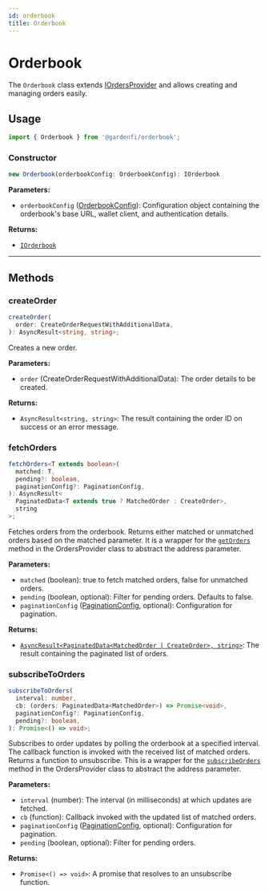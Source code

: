 ```yaml
---
id: orderbook
title: Orderbook
---
```


# Orderbook

The `Orderbook` class extends [IOrdersProvider](../types/IOrderbook.md) and allows creating and managing orders easily.

## Usage

```ts
import { Orderbook } from '@gardenfi/orderbook';
```

### Constructor

```ts
new Orderbook(orderbookConfig: OrderbookConfig): IOrderbook
```

**Parameters:**

- `orderbookConfig` ([OrderbookConfig](../types/OrderbookConfig.md)): Configuration object containing the orderbook's base URL, wallet client, and authentication details.

**Returns:**

- [`IOrderbook`](../Interfaces.md#iorderbook)

---

## Methods

### createOrder

```ts
createOrder(
  order: CreateOrderRequestWithAdditionalData,
): AsyncResult<string, string>;
```

Creates a new order.

**Parameters:**

- `order` (CreateOrderRequestWithAdditionalData): The order details to be created.

**Returns:**

- `AsyncResult<string, string>`: The result containing the order ID on success or an error message.

### fetchOrders

```ts
fetchOrders<T extends boolean>(
  matched: T,
  pending?: boolean,
  paginationConfig?: PaginationConfig,
): AsyncResult<
  PaginatedData<T extends true ? MatchedOrder : CreateOrder>,
  string
>;
```

Fetches orders from the orderbook. Returns either matched or unmatched orders based on the matched parameter. It is a wrapper for the [`getOrders`](./OrdersProvider.md#getorders) method in the OrdersProvider class to abstract the address parameter.

**Parameters:**

- `matched` (boolean): true to fetch matched orders, false for unmatched orders.
- `pending` (boolean, optional): Filter for pending orders. Defaults to false.
- `paginationConfig` ([PaginationConfig](../types/pagination.md), optional): Configuration for pagination.

**Returns:**

- [`AsyncResult<PaginatedData<MatchedOrder | CreateOrder>, string>`](../types/Order.md#matchedorder): The result containing the paginated list of orders.

### subscribeToOrders

```ts
subscribeToOrders(
  interval: number,
  cb: (orders: PaginatedData<MatchedOrder>) => Promise<void>,
  paginationConfig?: PaginationConfig,
  pending?: boolean,
): Promise<() => void>;
```

Subscribes to order updates by polling the orderbook at a specified interval. The callback function is invoked with the received list of matched orders. Returns a function to unsubscribe. This is a wrapper for the [`subscribeOrders`](./OrdersProvider.md#subscribeorders) method in the OrdersProvider class to abstract the address parameter.

**Parameters:**

- `interval` (number): The interval (in milliseconds) at which updates are fetched.
- `cb` (function): Callback invoked with the updated list of matched orders.
- `paginationConfig` ([PaginationConfig](../types/pagination.md), optional): Configuration for pagination.
- `pending` (boolean, optional): Filter for pending orders.

**Returns:**

- `Promise<() => void>`: A promise that resolves to an unsubscribe function.
